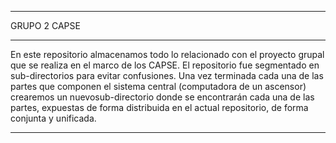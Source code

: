 *******************************************************************************************************
GRUPO 2 CAPSE
*******************************************************************************************************
En este repositorio almacenamos todo lo relacionado con el proyecto grupal que se realiza en el marco
de los CAPSE. El repositorio fue segmentado en sub-directorios para evitar confusiones. Una vez 
terminada cada una de las partes que componen el sistema central (computadora de un ascensor) crearemos
un nuevosub-directorio donde se encontrarán cada una de las partes, expuestas de forma distribuida en 
el actual repositorio, de forma conjunta y unificada. 
********************************************************************************************************
